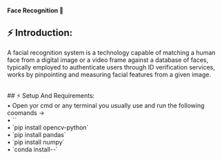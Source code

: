 #### Face Recognition 👱
## ⚡ Introduction: <br>
<p>
A facial recognition system is a technology capable of matching a human face from a digital image or a video frame against a database of faces, typically employed to authenticate users through ID verification services, works by pinpointing and measuring facial features from a given image.
</p><br>
## ⚡ Setup And Requirements: <br>
• Open yor cmd or any terminal you usually use and run the following coomands →<br>
• `<pip install --upgrade pip>` <br> 
• `pip install opencv-python` <br>
• `pip install pandas` <br> 
• `pip install numpy` <br>
• `conda install--` <br>
